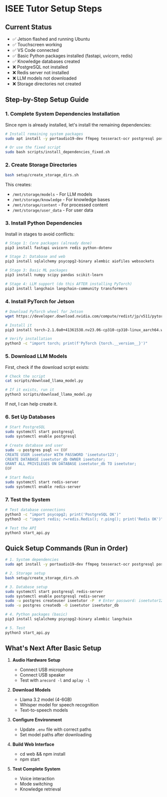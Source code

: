 # ISEE Tutor Setup Steps

## Current Status
- ✅ Jetson flashed and running Ubuntu
- ✅ Touchscreen working
- ✅ VS Code connected
- ✅ Basic Python packages installed (fastapi, uvicorn, redis)
- ✅ Knowledge databases created
- ❌ PostgreSQL not installed
- ❌ Redis server not installed
- ❌ LLM models not downloaded
- ❌ Storage directories not created

## Step-by-Step Setup Guide

### 1. Complete System Dependencies Installation

Since npm is already installed, let's install the remaining dependencies:

```bash
# Install remaining system packages
sudo apt install -y portaudio19-dev ffmpeg tesseract-ocr postgresql postgresql-contrib redis-server

# Or use the fixed script
sudo bash scripts/install_dependencies_fixed.sh
```

### 2. Create Storage Directories

```bash
bash setup/create_storage_dirs.sh
```

This creates:
- `/mnt/storage/models` - For LLM models
- `/mnt/storage/knowledge` - For knowledge bases
- `/mnt/storage/content` - For processed content
- `/mnt/storage/user_data` - For user data

### 3. Install Python Dependencies

Install in stages to avoid conflicts:

```bash
# Stage 1: Core packages (already done)
pip3 install fastapi uvicorn redis python-dotenv

# Stage 2: Database and web
pip3 install sqlalchemy psycopg2-binary alembic aiofiles websockets

# Stage 3: Basic ML packages
pip3 install numpy scipy pandas scikit-learn

# Stage 4: LLM support (do this AFTER installing PyTorch)
pip3 install langchain langchain-community transformers
```

### 4. Install PyTorch for Jetson

```bash
# Download PyTorch wheel for Jetson
wget https://developer.download.nvidia.com/compute/redist/jp/v511/pytorch/torch-2.1.0a0+41361538.nv23.06-cp310-cp310-linux_aarch64.whl

# Install it
pip3 install torch-2.1.0a0+41361538.nv23.06-cp310-cp310-linux_aarch64.whl

# Verify installation
python3 -c "import torch; print(f'PyTorch {torch.__version__}')"
```

### 5. Download LLM Models

First, check if the download script exists:

```bash
# Check the script
cat scripts/download_llama_model.py

# If it exists, run it
python3 scripts/download_llama_model.py
```

If not, I can help create it.

### 6. Set Up Databases

```bash
# Start PostgreSQL
sudo systemctl start postgresql
sudo systemctl enable postgresql

# Create database and user
sudo -u postgres psql << EOF
CREATE USER iseetutor WITH PASSWORD 'iseetutor123';
CREATE DATABASE iseetutor_db OWNER iseetutor;
GRANT ALL PRIVILEGES ON DATABASE iseetutor_db TO iseetutor;
EOF

# Start Redis
sudo systemctl start redis-server
sudo systemctl enable redis-server
```

### 7. Test the System

```bash
# Test database connections
python3 -c "import psycopg2; print('PostgreSQL OK')"
python3 -c "import redis; r=redis.Redis(); r.ping(); print('Redis OK')"

# Test the API
python3 start_api.py
```

## Quick Setup Commands (Run in Order)

```bash
# 1. System dependencies
sudo apt install -y portaudio19-dev ffmpeg tesseract-ocr postgresql postgresql-contrib redis-server

# 2. Storage setup
bash setup/create_storage_dirs.sh

# 3. Database setup
sudo systemctl start postgresql redis-server
sudo systemctl enable postgresql redis-server
sudo -u postgres createuser iseetutor -P  # Enter password: iseetutor123
sudo -u postgres createdb -O iseetutor iseetutor_db

# 4. Python packages (basic)
pip3 install sqlalchemy psycopg2-binary alembic langchain

# 5. Test
python3 start_api.py
```

## What's Next After Basic Setup

1. **Audio Hardware Setup**
   - Connect USB microphone
   - Connect USB speaker
   - Test with `arecord -l` and `aplay -l`

2. **Download Models**
   - Llama 3.2 model (4-6GB)
   - Whisper model for speech recognition
   - Text-to-speech models

3. **Configure Environment**
   - Update `.env` file with correct paths
   - Set model paths after downloading

4. **Build Web Interface**
   - cd web && npm install
   - npm start

5. **Test Complete System**
   - Voice interaction
   - Mode switching
   - Knowledge retrieval